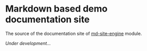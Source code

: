 # Markdown based demo documentation site

The source of the documentation site of
[md-site-engine](https://github.com/logikum/md-site-engine) module.

*Under development...*
